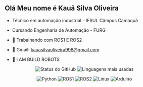 ## Olá Meu nome é Kauã Silva Oliveira
- Técnico em automação industrial - IFSUL Câmpus Camaquã
- Cursando Engenharia de Automação - FURG

- 🔭 Trabalhando com ROS1 E ROS2 
- 💬 Gmail: kauasilvaoliveira998@gmail.com
- 🤖 I AM BUILD ROBOTS
  
<p align="center">
  <img src="https://github-readme-stats.vercel.app/api?username=KauaOliveira11&show_icons=true&theme=dracula" alt="Status do GitHub" />
  <img src="https://github-readme-stats.vercel.app/api/top-langs/?username=KauaOliveira11&langs_count=10&theme=dracula" alt="Linguagens mais usadas" />
</p>

<p align="center">
  <img src="https://img.shields.io/badge/Python-3670A0?style=for-the-badge&logo=python&logoColor=white" alt="Python" />
  <img src="https://img.shields.io/badge/ROS-22314E?style=for-the-badge&logo=robot-operating-system&logoColor=white" alt="ROS1" />
  <img src="https://img.shields.io/badge/ROS2-339CFF?style=for-the-badge&logo=robot-operating-system&logoColor=white" alt="ROS2" />
  <img src="https://img.shields.io/badge/Linux-FCC624?style=for-the-badge&logo=linux&logoColor=black" alt="Linux" />
  <img src="https://img.shields.io/badge/Arduino-00979D?style=for-the-badge&logo=arduino&logoColor=white" alt="Arduino" />
</p>



